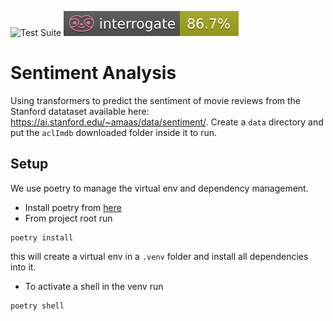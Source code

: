 ![Test Suite](https://github.com/paluchasz/sentiment_analysis/actions/workflows/check_pr.yaml/badge.svg?branch=main)
![Interrogate](./docs/_static/interrogate_badge.svg)

# Sentiment Analysis

Using transformers to predict the sentiment of movie reviews from the Stanford datataset available here: https://ai.stanford.edu/~amaas/data/sentiment/.
Create a `data` directory and put the `aclImdb` downloaded folder inside it to run.


## Setup

We use poetry to manage the virtual env and dependency management.

- Install poetry from [here](https://python-poetry.org/docs/)
- From project root run
```
poetry install
```
this will create a virtual env in a `.venv` folder and install all dependencies into it.
- To activate a shell in the venv run
```
poetry shell
```
